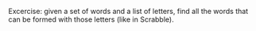 Excercise: given a set of words and a list of letters, find all the words that can be formed with those letters (like in Scrabble).
